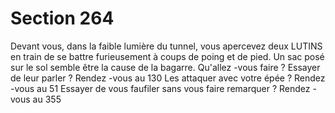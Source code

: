 # Section 264

Devant vous, dans la faible lumière du tunnel, vous apercevez deux LUTINS en train de
se battre furieusement à coups de poing et de pied.  Un sac posé sur le sol semble être la
cause  de la bagarre. Qu'allez -vous faire  ?
Essayer de leur parler  ?      Rendez -vous au 130
Les attaquer avec votre épée  ?     Rendez -vous au  51
Essayer de vous faufiler sans vous faire remarquer  ?  Rendez -vous au 355